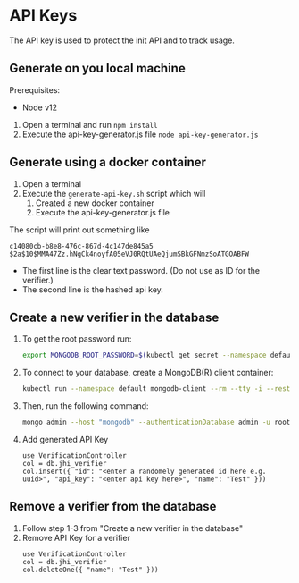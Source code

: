 # API Keys
The API key is used to protect the init API and to track usage.

## Generate on you local machine
Prerequisites:
- Node v12

1. Open a terminal and run ``npm install``
1. Execute the api-key-generator.js file ``node api-key-generator.js``


## Generate using a docker container
1. Open a terminal
1. Execute the ``generate-api-key.sh`` script which will
    1. Created a new docker container
    1. Execute the api-key-generator.js file


The script will print out something like
```
c14080cb-b8e8-476c-867d-4c147de845a5
$2a$10$MMA47Zz.hNgCk4noyfA05eVJ0RQtUAeQjumSBkGFNmzSoATGOABFW
```

* The first line is the clear text password. (Do not use as ID for the verifier.)
* The second line is the hashed api key.

## Create a new verifier in the database

1. To get the root password run:
    ```bash
    export MONGODB_ROOT_PASSWORD=$(kubectl get secret --namespace default mongodb -o jsonpath="{.data.mongodb-root-password}" | base64 --decode)
    ```

1. To connect to your database, create a MongoDB(R) client container:
    ```bash
    kubectl run --namespace default mongodb-client --rm --tty -i --restart='Never' --env="MONGODB_ROOT_PASSWORD=$MONGODB_ROOT_PASSWORD" --image docker.io/bitnami/mongodb:4.4.6-debian-10-r29 --command -- bash
    ```

1. Then, run the following command:
    ```bash
    mongo admin --host "mongodb" --authenticationDatabase admin -u root -p $MONGODB_ROOT_PASSWORD 
    ```

1. Add generated API Key
    ```
    use VerificationController
    col = db.jhi_verifier
    col.insert({ "id": "<enter a randomely generated id here e.g. uuid>", "api_key": "<enter api key here>", "name": "Test" }))
    ```

## Remove a verifier from the database
1. Follow step 1-3 from "Create a new verifier in the database"
1. Remove API Key for a verifier
    ```
    use VerificationController
    col = db.jhi_verifier
    col.deleteOne({ "name": "Test" }))
    ```